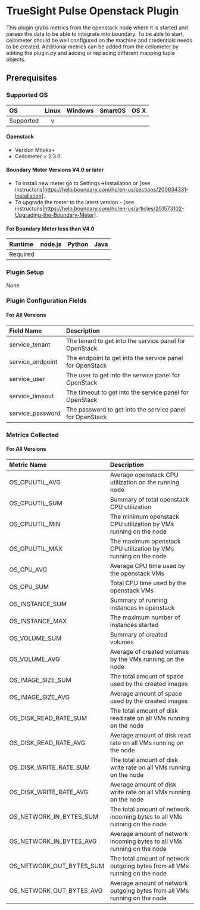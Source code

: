 # TrueSight Pulse Openstack Plugin

This plugin grabs metrics from the openstack node where it is started and parses the data to be able to integrate into boundary. To be able to start, ceilometer should be well configured on the machine and credentials needs to be created.
Additional metrics can be added from the ceilometer by editing the plugin.py and adding or replacing different mapping tuple objects.

## Prerequisites

### Supported OS

|     OS    | Linux | Windows | SmartOS | OS X |
|:----------|:-----:|:-------:|:-------:|:----:|
| Supported |   v   |         |         |      |

#### Openstack
- Version Mitaka+
- Ceilometer > 2.3.0

#### Boundary Meter Versions V4.0 or later

- To install new meter go to Settings->Installation or [see instructons|https://help.boundary.com/hc/en-us/sections/200634331-Installation]. 
- To upgrade the meter to the latest version - [see instructons|https://help.boundary.com/hc/en-us/articles/201573102-Upgrading-the-Boundary-Meter].

#### For Boundary Meter less than V4.0

|  Runtime | node.js | Python | Java |
|:---------|:-------:|:------:|:----:|
| Required |         |        |      |


### Plugin Setup

None

### Plugin Configuration Fields

#### For All Versions

|Field Name      |Description                                                |
|:---------------|:----------------------------------------------------------|
|service_tenant  |The tenant to get into the service panel for OpenStack     |
|service_endpoint|The endpoint to get into the service panel for OpenStack   |
|service_user    |The user to get into the service panel for OpenStack       |
|service_timeout |The timeout to get into the service panel for OpenStack    |
|service_password|The password to get into the service panel for OpenStack   |

### Metrics Collected

#### For All Versions

|Metric Name             |Description                                                                |
|:-----------------------|:--------------------------------------------------------------------------|
|OS_CPUUTIL_AVG          |Average openstack CPU utilization on the running node                      |
|OS_CPUUTIL_SUM          |Summary of total openstack CPU utilization                                 |
|OS_CPUUTIL_MIN          |The minimum openstack CPU utilization by VMs running on the node           |
|OS_CPUUTIL_MAX          |The maximum openstack CPU utilization by VMs running on the node           |
|OS_CPU_AVG              |Average CPU time used by the openstack VMs                                 |
|OS_CPU_SUM              |Total CPU time used by the openstack VMs                                   |
|OS_INSTANCE_SUM         |Summary of running instances in openstack                                  |
|OS_INSTANCE_MAX         |The maximum number of instances started                                    |
|OS_VOLUME_SUM           |Summary of created volumes                                                 |
|OS_VOLUME_AVG           |Average of created volumes by the VMs running on the node                  |
|OS_IMAGE_SIZE_SUM       |The total amount of space used by the created images                       |
|OS_IMAGE_SIZE_AVG       |Average amount of space used by the created images                         |
|OS_DISK_READ_RATE_SUM   |The total amount of disk read rate on all VMs running on the node          |
|OS_DISK_READ_RATE_AVG   |Average amount of disk read rate on all VMs running on the node            |
|OS_DISK_WRITE_RATE_SUM  |The total amount of disk write rate on all VMs running on the node         |
|OS_DISK_WRITE_RATE_AVG  |Average amount of disk write rate on all VMs running on the node           |
|OS_NETWORK_IN_BYTES_SUM |The total amount of network incoming bytes to all VMs running on the node  |
|OS_NETWORK_IN_BYTES_AVG |Average amount of network incoming bytes to all VMs running on the node    |
|OS_NETWORK_OUT_BYTES_SUM|The total amount of network outgoing bytes from all VMs running on the node|
|OS_NETWORK_OUT_BYTES_AVG|Average amount of network outgoing bytes from all VMs running on the node  |
